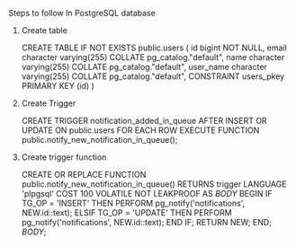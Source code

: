 Steps to follow In PostgreSQL database
1. Create table
   
   CREATE TABLE IF NOT EXISTS public.users
(
    id bigint NOT NULL,
    email character varying(255) COLLATE pg_catalog."default",
    name character varying(255) COLLATE pg_catalog."default",
    user_name character varying(255) COLLATE pg_catalog."default",
    CONSTRAINT users_pkey PRIMARY KEY (id)
)


2. Create Trigger
   
   CREATE TRIGGER notification_added_in_queue
    AFTER INSERT OR UPDATE 
    ON public.users
    FOR EACH ROW
    EXECUTE FUNCTION public.notify_new_notification_in_queue();

3. Create trigger function
   
   CREATE OR REPLACE FUNCTION public.notify_new_notification_in_queue()
    RETURNS trigger
    LANGUAGE 'plpgsql'
    COST 100
    VOLATILE NOT LEAKPROOF
AS $BODY$
BEGIN
  IF TG_OP = 'INSERT' THEN
    PERFORM pg_notify('notifications', NEW.id::text);
  ELSIF TG_OP = 'UPDATE' THEN
    PERFORM pg_notify('notifications', NEW.id::text);
END IF;
RETURN NEW;
END;
$BODY$;

